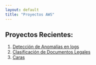 ```yaml
---
layout: default
title: "Proyectos AWS"
---
```


## Proyectos Recientes:
1. [Detección de Anomalías en logs](proyecto1-logs.md)
2. [Clasificación de Documentos Legales](proyecto2-doc-legal.md)
3. [Caras](proyecto3-rec-caras.md)
